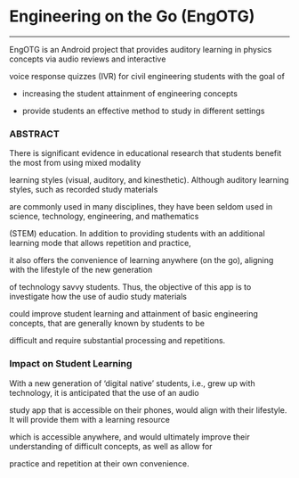 # Engineering on the Go (EngOTG)
***
  EngOTG is an Android project that provides auditory learning in physics concepts via audio reviews and interactive 
  
  voice response quizzes (IVR) for civil engineering students with the goal of 
  
  * increasing the student attainment of engineering concepts
  
  * provide students an effective method to study in different settings

### ABSTRACT

There is significant evidence in educational research that students benefit the most from using mixed modality

learning styles (visual, auditory, and kinesthetic). Although auditory learning styles, such as recorded study materials

are commonly used in many disciplines, they have been seldom used in science, technology, engineering, and mathematics

(STEM) education. In addition to providing students with an additional learning mode that allows repetition and practice,

it also offers the convenience of learning anywhere (on the go), aligning with the lifestyle of the new generation

of technology savvy students. Thus, the objective of this app is to investigate how the use of audio study materials

could improve student learning and attainment of basic engineering concepts, that are generally known by students to be

difficult and require substantial processing and repetitions.

### Impact on Student Learning

With a new generation of ‘digital native’ students, i.e., grew up with technology, it is anticipated that the use of an audio

study app that is accessible on their phones, would align with their lifestyle. It will provide them with a learning resource

which is accessible anywhere, and would ultimately improve their understanding of difficult concepts, as well as allow for 

practice and repetition at their own convenience. 
